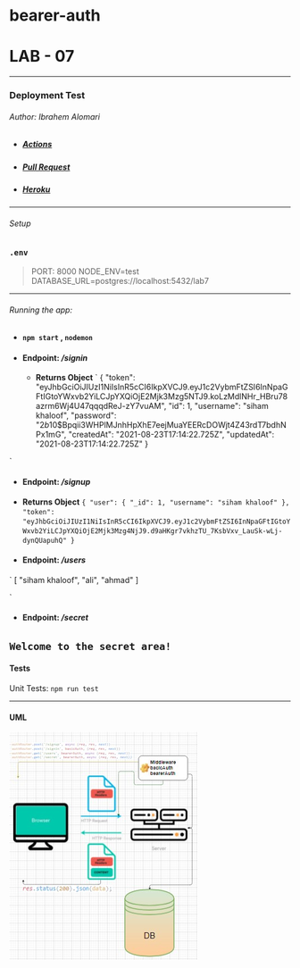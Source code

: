 # bearer-auth
# LAB - 07
---
### Deployment Test

###### Author: Ibrahem Alomari

* ##### [Actions](https://github.com/ibrahemomari/bearer-auth/actions)
* ##### [Pull Request](https://github.com/ibrahemomari/bearer-auth/pull/1)
* ##### [Heroku](https://ibrahem-basic-api-server.herokuapp.com/)

---
###### Setup


### `.env`
 > PORT: 8000
NODE_ENV=test
DATABASE_URL=postgres://localhost:5432/lab7

---

###### Running the app:

* ####  `npm start` , `nodemon`

* #### Endpoint: */signin*
    * **Returns Object**
`
{
    "token": "eyJhbGciOiJIUzI1NiIsInR5cCI6IkpXVCJ9.eyJ1c2VybmFtZSI6InNpaGFtIGtoYWxvb2YiLCJpYXQiOjE2Mjk3Mzg5NTJ9.koLzMdlNHr_HBru78azrm6Wj4U47qqqdReJ-zY7vuAM",
    "id": 1,
    "username": "siham khaloof",
    "password": "$2b$10$Bpqii3WHPlMJnhHpXhE7eejMuaYEERcDOWjt4Z43rdT7bdhNPx1mG",
    "createdAt": "2021-08-23T17:14:22.725Z",
    "updatedAt": "2021-08-23T17:14:22.725Z"
}

`


* #### Endpoint: */signup*
* **Returns Object**
`
{
    "user": {
        "_id": 1,
        "username": "siham khaloof"
    },
    "token": "eyJhbGciOiJIUzI1NiIsInR5cCI6IkpXVCJ9.eyJ1c2VybmFtZSI6InNpaGFtIGtoYWxvb2YiLCJpYXQiOjE2Mjk3Mzg4NjJ9.d9aHKgr7vkhzTU_7KsbVxv_LauSk-wLj-dynQUapuhQ"
}
`

* #### Endpoint: */users*

`
[
    "siham khaloof",
    "ali",
    "ahmad"
]

`
* #### Endpoint: */secret*

`
Welcome to the secret area!
`
---

#### Tests
Unit Tests: `npm run test`


---

#### UML

![](bearer.jpg)